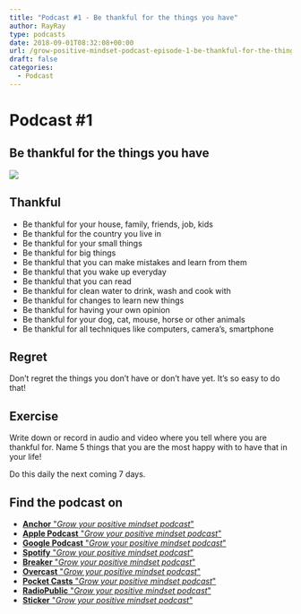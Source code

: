 ```yaml
---
title: "Podcast #1 - Be thankful for the things you have"
author: RayRay
type: podcasts
date: 2018-09-01T08:32:08+00:00
url: /grow-positive-mindset-podcast-episode-1-be-thankful-for-the-things-you-have/
draft: false
categories:
  - Podcast
---
```



<!--more-->
# Podcast #1

## Be thankful for the things you have

![](https://res.cloudinary.com/raymons/image/upload/c_scale,f_auto,q_74,w_1400/v1537686014/byrayray/Be_thankful_for_the_things_you_have_1.jpg)

<div class="progressive-iframe" data-src="https://anchor.fm/growpositivemindset/embed/episodes/1---Be-thankful-for-the-things-you-have-e24lsp/a-a53b1m"></div>

## Thankful

- Be thankful for your house, family, friends, job, kids
- Be thankful for the country you live in
- Be thankful for your small things
- Be thankful for big things
- Be thankful that you can make mistakes and learn from them
- Be thankful that you wake up everyday
- Be thankful that you can read
- Be thankful for clean water to drink, wash and cook with
- Be thankful for changes to learn new things
- Be thankful for having your own opinion
- Be thankful for your dog, cat, mouse, horse or other animals
- Be thankful for all techniques like computers, camera’s, smartphone

## Regret
Don’t regret the things you don’t have or don’t have yet. It’s so easy to do that!

## Exercise
Write down or record in audio and video where you tell where you are thankful for. Name 5 things that you are the most happy with to have that in your life!

Do this daily the next coming 7 days.

## Find the podcast on
- [**Anchor** "_Grow your positive mindset podcast_"](https://anchor.fm/growpositivemindset)
- [**Apple Podcast** "_Grow your positive mindset podcast_"](https://itunes.apple.com/us/podcast/positivity-by-ray/id1425920642)
- [**Google Podcast** "_Grow your positive mindset podcast_"](https://www.google.com/podcasts?feed=aHR0cHM6Ly9hbmNob3IuZm0vcy8xODI0NTI4L3BvZGNhc3QvcnNz)
- [**Spotify** "_Grow your positive mindset podcast_"](https://open.spotify.com/show/6Y2fr3Uc03bkriRf4cC4LV)
- [**Breaker** "_Grow your positive mindset podcast_"](https://www.breaker.audio/positivity-by-ray)
- [**Overcast** "_Grow your positive mindset podcast_"](https://overcast.fm/itunes1425920642/positivity-by-ray)
- [**Pocket Casts**  "_Grow your positive mindset podcast_"](https://pca.st/61JW)
- [**RadioPublic** "_Grow your positive mindset podcast_"](https://play.radiopublic.com/positivity-by-ray-Wkdm1Y)
- [**Sticker** "_Grow your positive mindset podcast_"](https://www.stitcher.com/podcast/anchor-podcasts/positivity-by-ray)

